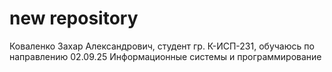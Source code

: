 # new repository
Коваленко Захар Александрович, студент гр. К-ИСП-231, обучаюсь по направлению 02.09.25 Информационные системы и программирование
